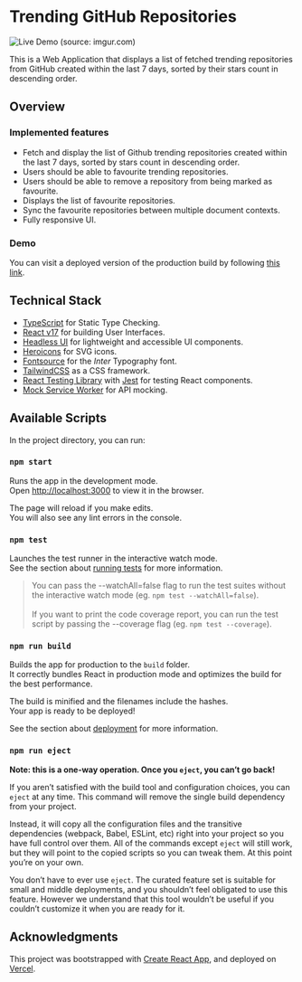 # Trending GitHub Repositories

![Live Demo (source: imgur.com)](https://i.imgur.com/QhpNzrN.gif)

This is a Web Application that displays a list of fetched trending repositories from GitHub created within the last 7 days, sorted by their stars count in descending order.

## Overview

### Implemented features

- Fetch and display the list of Github trending repositories created within the last 7 days, sorted by stars count in descending order.
- Users should be able to favourite trending repositories.
- Users should be able to remove a repository from being marked as favourite.
- Displays the list of favourite repositories.
- Sync the favourite repositories between multiple document contexts.
- Fully responsive UI.

### Demo

You can visit a deployed version of the production build by following [this link](https://veedio-fe-challenge.vercel.app/).

## Technical Stack

- [TypeScript](https://www.typescriptlang.org/) for Static Type Checking.
- [React v17](https://reactjs.org/) for building User Interfaces.
- [Headless UI](https://headlessui.dev/) for lightweight and accessible UI components.
- [Heroicons](https://heroicons.com/) for SVG icons.
- [Fontsource](https://fontsource.org/) for the _Inter_ Typography font.
- [TailwindCSS](https://tailwindcss.com/) as a CSS framework.
- [React Testing Library](https://testing-library.com/docs/react-testing-library/intro/) with [Jest](https://jestjs.io/) for testing React components.
- [Mock Service Worker](https://mswjs.io/) for API mocking.

## Available Scripts

In the project directory, you can run:

### `npm start`

Runs the app in the development mode.\
Open [http://localhost:3000](http://localhost:3000) to view it in the browser.

The page will reload if you make edits.\
You will also see any lint errors in the console.

### `npm test`

Launches the test runner in the interactive watch mode.\
See the section about [running tests](https://facebook.github.io/create-react-app/docs/running-tests) for more information.

> You can pass the --watchAll=false flag to run the test suites without the interactive watch mode (eg. `npm test --watchAll=false`).<br><br>
> If you want to print the code coverage report, you can run the test script by passing the --coverage flag (eg. `npm test --coverage`).

### `npm run build`

Builds the app for production to the `build` folder.\
It correctly bundles React in production mode and optimizes the build for the best performance.

The build is minified and the filenames include the hashes.\
Your app is ready to be deployed!

See the section about [deployment](https://facebook.github.io/create-react-app/docs/deployment) for more information.

### `npm run eject`

**Note: this is a one-way operation. Once you `eject`, you can’t go back!**

If you aren’t satisfied with the build tool and configuration choices, you can `eject` at any time. This command will remove the single build dependency from your project.

Instead, it will copy all the configuration files and the transitive dependencies (webpack, Babel, ESLint, etc) right into your project so you have full control over them. All of the commands except `eject` will still work, but they will point to the copied scripts so you can tweak them. At this point you’re on your own.

You don’t have to ever use `eject`. The curated feature set is suitable for small and middle deployments, and you shouldn’t feel obligated to use this feature. However we understand that this tool wouldn’t be useful if you couldn’t customize it when you are ready for it.

## Acknowledgments

This project was bootstrapped with [Create React App](https://github.com/facebook/create-react-app), and deployed on [Vercel](https://vercel.com/).
